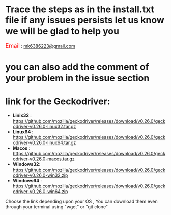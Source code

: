 # Trace the steps as in the install.txt file if any issues persists let us know we will be glad to help you

<span style="color:red;font-size:18px;">Email</span> : <mk6386223@gmail.com>

# you can also add the comment of your problem in the issue section

# link for the Geckodriver:

- **Linix32** : <https://github.com/mozilla/geckodriver/releases/download/v0.26.0/geckodriver-v0.26.0-linux32.tar.gz>
- **Linux64** : <https://github.com/mozilla/geckodriver/releases/download/v0.26.0/geckodriver-v0.26.0-linux64.tar.gz>
- **Macos**   : <https://github.com/mozilla/geckodriver/releases/download/v0.26.0/geckodriver-v0.26.0-macos.tar.gz>
- **Windows32**: <https://github.com/mozilla/geckodriver/releases/download/v0.26.0/geckodriver-v0.26.0-win32.zip>
- **Windows64** : <https://github.com/mozilla/geckodriver/releases/download/v0.26.0/geckodriver-v0.26.0-win64.zip>

Choose the link depending upon your OS , You can download them even through your terminal using "wget" or "git clone"







